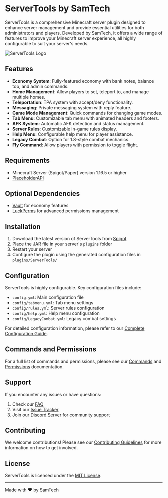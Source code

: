 # ServerTools by SamTech

ServerTools is a comprehensive Minecraft server plugin designed to enhance server management and provide essential utilities for both administrators and players. Developed by SamTech, it offers a wide range of features to improve your Minecraft server experience, all highly configurable to suit your server's needs.

![ServerTools Logo](https://via.placeholder.com/150x150.png?text=ServerTools)

## Features

- **Economy System**: Fully-featured economy with bank notes, balance top, and admin commands.
- **Home Management**: Allow players to set, teleport to, and manage multiple homes.
- **Teleportation**: TPA system with accept/deny functionality.
- **Messaging**: Private messaging system with reply feature.
- **Game Mode Management**: Quick commands for changing game modes.
- **Tab Menu**: Customizable tab menu with animated headers and footers.
- **AFK System**: Automatic AFK detection and status management.
- **Server Rules**: Customizable in-game rules display.
- **Help Menu**: Configurable help menu for player assistance.
- **Legacy Combat**: Option for 1.8-style combat mechanics.
- **Fly Command**: Allow players with permission to toggle flight.

## Requirements

- Minecraft Server (Spigot/Paper) version 1.16.5 or higher
- [PlaceholderAPI](https://www.spigotmc.org/resources/placeholderapi.6245/)

## Optional Dependencies

- [Vault](https://www.spigotmc.org/resources/vault.34315/) for economy features
- [LuckPerms](https://luckperms.net/) for advanced permissions management

## Installation

1. Download the latest version of ServerTools from [Spigot](https://www.spigotmc.org/resources/servertools.XXXXX/)
2. Place the JAR file in your server's `plugins` folder
3. Restart your server
4. Configure the plugin using the generated configuration files in `plugins/ServerTools/`

## Configuration

ServerTools is highly configurable. Key configuration files include:

- `config.yml`: Main configuration file
- `config/tabmenu.yml`: Tab menu settings
- `config/rules.yml`: Server rules configuration
- `config/help.yml`: Help menu configuration
- `config/LegacyCombat.yml`: Legacy combat settings

For detailed configuration information, please refer to our [Complete Configuration Guide](https://github.com/SamTechAV/ServerTools/wiki/Complete-Configuration-Guide).

## Commands and Permissions

For a full list of commands and permissions, please see our [Commands](https://github.com/SamTechAV/ServerTools/wiki/Commands) and [Permissions](https://github.com/SamTechAV/ServerTools/wiki/Permissions) documentation.

## Support

If you encounter any issues or have questions:

1. Check our [FAQ](https://github.com/SamTechAV/ServerTools/wiki/FAQ)
2. Visit our [Issue Tracker](https://github.com/SamTechAV/ServerTools/issues)
3. Join our [Discord Server](https://discord.gg/samtech) for community support

## Contributing

We welcome contributions! Please see our [Contributing Guidelines](https://github.com/SamTechAV/ServerTools/blob/main/CONTRIBUTING.md) for more information on how to get involved.

## License

ServerTools is licensed under the [MIT License](https://github.com/SamTechAV/ServerTools/blob/main/LICENSE).

---

Made with ❤️ by SamTech
